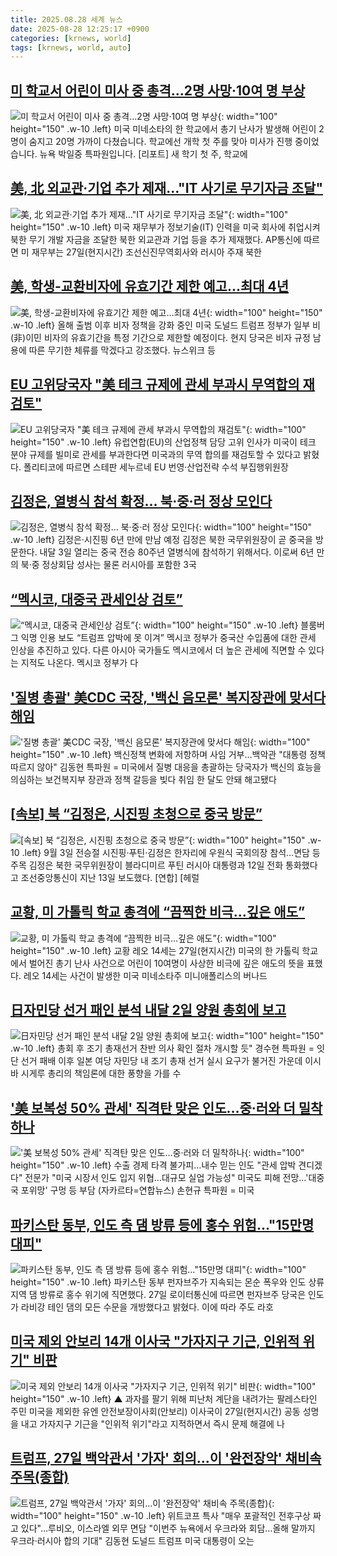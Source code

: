 ```yaml
---
title: 2025.08.28 세계 뉴스
date: 2025-08-28 12:25:17 +0900
categories: [krnews, world]
tags: [krnews, world, auto]
---
```

## [미 학교서 어린이 미사 중 총격…2명 사망·10여 명 부상](https://n.news.naver.com/mnews/article/056/0012017804)

![미 학교서 어린이 미사 중 총격…2명 사망·10여 명 부상](https://mimgnews.pstatic.net/image/origin/056/2025/08/28/12017804.jpg?type=nf220_150){: width="100" height="150" .w-10 .left}
미국 미네소타의 한 학교에서 총기 난사가 발생해 어린이 2명이 숨지고 20명 가까이 다쳤습니다. 학교에선 개학 첫 주를 맞아 미사가 진행 중이었습니다. 뉴욕 박일중 특파원입니다. [리포트] 새 학기 첫 주, 학교에

## [美, 北 외교관·기업 추가 제재…"IT 사기로 무기자금 조달"](https://n.news.naver.com/mnews/article/119/0002996027)

![美, 北 외교관·기업 추가 제재…"IT 사기로 무기자금 조달"](https://mimgnews.pstatic.net/image/origin/119/2025/08/28/2996027.jpg?type=nf220_150){: width="100" height="150" .w-10 .left}
미국 재무부가 정보기술(IT) 인력을 미국 회사에 취업시켜 북한 무기 개발 자금을 조달한 북한 외교관과 기업 등을 추가 제재했다. AP통신에 따르면 미 재무부는 27일(현지시간) 조선신진무역회사와 러시아 주재 북한

## [美, 학생-교환비자에 유효기간 제한 예고...최대 4년](https://n.news.naver.com/mnews/article/014/0005398012)

![美, 학생-교환비자에 유효기간 제한 예고...최대 4년](https://mimgnews.pstatic.net/image/origin/014/2025/08/28/5398012.jpg?type=nf220_150){: width="100" height="150" .w-10 .left}
올해 출범 이후 비자 정책을 강화 중인 미국 도널드 트럼프 정부가 일부 비(非)이민 비자의 유효기간을 특정 기간으로 제한할 예정이다. 현지 당국은 비자 규정 남용에 따른 무기한 체류를 막겠다고 강조했다. 뉴스위크 등

## [EU 고위당국자 "美 테크 규제에 관세 부과시 무역합의 재검토"](https://n.news.naver.com/mnews/article/421/0008452352)

![EU 고위당국자 "美 테크 규제에 관세 부과시 무역합의 재검토"](https://mimgnews.pstatic.net/image/origin/421/2025/08/28/8452352.jpg?type=nf220_150){: width="100" height="150" .w-10 .left}
유럽연합(EU)의 산업정책 담당 고위 인사가 미국이 테크 분야 규제를 빌미로 관세를 부과한다면 미국과의 무역 합의를 재검토할 수 있다고 밝혔다. 폴리티코에 따르면 스테판 세누르네 EU 번영·산업전략 수석 부집행위원장

## [김정은, 열병식 참석 확정… 북·중·러 정상 모인다](https://n.news.naver.com/mnews/article/366/0001103541)

![김정은, 열병식 참석 확정… 북·중·러 정상 모인다](https://mimgnews.pstatic.net/image/origin/366/2025/08/28/1103541.jpg?type=nf220_150){: width="100" height="150" .w-10 .left}
김정은·시진핑 6년 만에 만남 예정 김정은 북한 국무위원장이 곧 중국을 방문한다. 내달 3일 열리는 중국 전승 80주년 열병식에 참석하기 위해서다. 이로써 6년 만의 북·중 정상회담 성사는 물론 러시아를 포함한 3국

## [“멕시코, 대중국 관세인상 검토”](https://n.news.naver.com/mnews/article/009/0005548865)

![“멕시코, 대중국 관세인상 검토”](https://mimgnews.pstatic.net/image/origin/009/2025/08/28/5548865.jpg?type=nf220_150){: width="100" height="150" .w-10 .left}
블룸버그 익명 인용 보도 “트럼프 압박에 못 이겨” 멕시코 정부가 중국산 수입품에 대한 관세 인상을 추진하고 있다. 다른 아시아 국가들도 멕시코에서 더 높은 관세에 직면할 수 있다는 지적도 나온다. 멕시코 정부가 다

## ['질병 총괄' 美CDC 국장, '백신 음모론' 복지장관에 맞서다 해임](https://n.news.naver.com/mnews/article/001/0015591613)

!['질병 총괄' 美CDC 국장, '백신 음모론' 복지장관에 맞서다 해임](https://mimgnews.pstatic.net/image/origin/001/2025/08/28/15591613.jpg?type=nf220_150){: width="100" height="150" .w-10 .left}
백신정책 변화에 저항하며 사임 거부…백악관 "대통령 정책 따르지 않아" 김동현 특파원 = 미국에서 질병 대응을 총괄하는 당국자가 백신의 효능을 의심하는 보건복지부 장관과 정책 갈등을 빚다 취임 한 달도 안돼 해고됐다

## [[속보] 북 “김정은, 시진핑 초청으로 중국 방문”](https://n.news.naver.com/mnews/article/016/0002520771)

![[속보] 북 “김정은, 시진핑 초청으로 중국 방문”](https://mimgnews.pstatic.net/image/origin/016/2025/08/28/2520771.jpg?type=nf220_150){: width="100" height="150" .w-10 .left}
9월 3일 전승절 시진핑·푸틴·김정은 한자리에 우원식 국회의장 참석…면담 등 주목 김정은 북한 국무위원장이 블라디미르 푸틴 러시아 대통령과 12일 전화 통화했다고 조선중앙통신이 지난 13일 보도했다. [연합] [헤럴

## [교황, 미 가톨릭 학교 총격에 “끔찍한 비극…깊은 애도”](https://n.news.naver.com/mnews/article/032/0003392571)

![교황, 미 가톨릭 학교 총격에 “끔찍한 비극…깊은 애도”](https://mimgnews.pstatic.net/image/origin/032/2025/08/28/3392571.jpg?type=nf220_150){: width="100" height="150" .w-10 .left}
교황 레오 14세는 27일(현지시간) 미국의 한 가톨릭 학교에서 벌어진 총기 난사 사건으로 어린이 10여명이 사상한 비극에 깊은 애도의 뜻을 표했다. 레오 14세는 사건이 발생한 미국 미네소타주 미니애폴리스의 버나드

## [日자민당 선거 패인 분석 내달 2일 양원 총회에 보고](https://n.news.naver.com/mnews/article/001/0015589256)

![日자민당 선거 패인 분석 내달 2일 양원 총회에 보고](https://mimgnews.pstatic.net/image/origin/001/2025/08/27/15589256.jpg?type=nf220_150){: width="100" height="150" .w-10 .left}
총회 후 조기 총재선거 찬반 의사 확인 절차 개시할 듯" 경수현 특파원 = 잇단 선거 패배 이후 일본 여당 자민당 내 조기 총재 선거 실시 요구가 불거진 가운데 이시바 시게루 총리의 책임론에 대한 풍향을 가를 수

## ['美 보복성 50% 관세' 직격탄 맞은 인도…중·러와 더 밀착하나](https://n.news.naver.com/mnews/article/001/0015590252)

!['美 보복성 50% 관세' 직격탄 맞은 인도…중·러와 더 밀착하나](https://mimgnews.pstatic.net/image/origin/001/2025/08/27/15590252.jpg?type=nf220_150){: width="100" height="150" .w-10 .left}
수출 경제 타격 불가피…내수 믿는 인도 "관세 압박 견디겠다" 전문가 "미국 시장서 인도 입지 위협…대규모 실업 가능성" 미국도 피해 전망…'대중국 포위망' 구멍 등 부담 (자카르타=연합뉴스) 손현규 특파원 = 미국

## [파키스탄 동부, 인도 측 댐 방류 등에 홍수 위험…"15만명 대피"](https://n.news.naver.com/mnews/article/448/0000552561)

![파키스탄 동부, 인도 측 댐 방류 등에 홍수 위험…"15만명 대피"](https://mimgnews.pstatic.net/image/origin/448/2025/08/27/552561.jpg?type=nf220_150){: width="100" height="150" .w-10 .left}
파키스탄 동부 펀자브주가 지속되는 몬순 폭우와 인도 상류지역 댐 방류로 홍수 위기에 직면했다. 27일 로이터통신에 따르면 펀자브주 당국은 인도가 라비강 테인 댐의 모든 수문을 개방했다고 밝혔다. 이에 따라 주도 라호

## [미국 제외 안보리 14개 이사국 "가자지구 기근, 인위적 위기" 비판](https://n.news.naver.com/mnews/article/055/0001287587)

![미국 제외 안보리 14개 이사국 "가자지구 기근, 인위적 위기" 비판](https://mimgnews.pstatic.net/image/origin/055/2025/08/28/1287587.jpg?type=nf220_150){: width="100" height="150" .w-10 .left}
▲ 과자를 팔기 위해 피난처 계단을 내려가는 팔레스타인 주민 미국을 제외한 유엔 안전보장이사회(안보리) 이사국이 27일(현지시간) 공동 성명을 내고 가자지구 기근을 "인위적 위기"라고 지적하면서 즉시 문제 해결에 나

## [트럼프, 27일 백악관서 '가자' 회의…이 '완전장악' 채비속 주목(종합)](https://n.news.naver.com/mnews/article/001/0015589875)

![트럼프, 27일 백악관서 '가자' 회의…이 '완전장악' 채비속 주목(종합)](https://mimgnews.pstatic.net/image/origin/001/2025/08/27/15589875.jpg?type=nf220_150){: width="100" height="150" .w-10 .left}
위트코프 특사 "매우 포괄적인 전후구상 짜고 있다"…루비오, 이스라엘 외무 면담 "이번주 뉴욕에서 우크라와 회담…올해 말까지 우크라·러시아 합의 기대" 김동현 도널드 트럼프 미국 대통령이 오는

